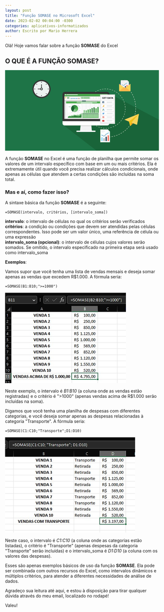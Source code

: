 ```yaml
---
layout: post
title: "Função SOMASE no Microsoft Excel"
date: 2023-02-02 00:04:00 -0300
categories: aplicativos-informatizados
author: Escrito por Mario Herrera
---
```

 
Olá! Hoje vamos falar sobre a função **SOMASE** do Excel

## O QUE É A FUNÇÃO SOMASE?


![](https://github.com/mariopuebla17/blog/blob/main/_images/202302/excel1.jpg?raw=true)

A função **SOMASE** no Excel é uma função de planilha que permite somar os valores de um intervalo específico com base em um ou mais critérios. Ela é extremamente útil quando você precisa realizar cálculos condicionais, onde apenas as células que atendem a certas condições são incluídas na soma total.

### Mas e aí, como fazer isso?

A sintaxe básica da função **SOMASE** é a seguinte:

```
=SOMASE(intervalo, critérios, [intervalo_soma])
```

**intervalo**: o intervalo de células no qual os critérios serão verificados  
**critérios**: a condição ou condições que devem ser atendidas pelas células correspondentes. Isso pode ser um valor único, uma referência de célula ou uma expressão  
**intervalo_soma (opcional)**: o intervalo de células cujos valores serão somados. Se omitido, o intervalo especificado na primeira etapa será usado como intervalo_soma  

**Exemplos**:

Vamos supor que você tenha uma lista de vendas mensais e deseja somar apenas as vendas que excedem R$1.000. A fórmula seria:

```
=SOMASE(B1:B10;">=1000")
```

![](https://github.com/mariopuebla17/blog/blob/main/_images/202302/excel12.jpg?raw=true)  

Neste exemplo, o intervalo é *B1:B10* (a coluna onde as vendas estão registradas) e o critério é ">1000" (apenas vendas acima de R$1.000 serão incluídas na soma).

Digamos que você tenha uma planilha de despesas com diferentes categorias, e você deseja somar apenas as despesas relacionadas à categoria "Transporte". A fórmula seria:

```
=SOMASE(C1:C10;"Transporte";D1:D10)
```

![](https://github.com/mariopuebla17/blog/blob/main/_images/202302/excel13.jpg?raw=true)  

Neste caso, o intervalo é *C1:C10* (a coluna onde as categorias estão listadas), o critério é "Transporte" (apenas despesas da categoria "Transporte" serão incluídas) e o intervalo_soma é *D1:D10* (a coluna com os valores das despesas).

Esses são apenas exemplos básicos de uso da função **SOMASE**. Ela pode ser combinada com outros recursos do Excel, como intervalos dinâmicos e múltiplos critérios, para atender a diferentes necessidades de análise de dados.  


Agradeço sua leitura até aqui, e estou à disposição para tirar qualquer dúvida através do meu email, localizado no rodapé!

Valeu!
